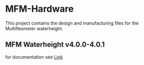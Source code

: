# MFM-Hardware

This project contains the design and manufacturing files for the Multiflexmeter waterheight.

## MFM Waterheight v4.0.0-4.0.1
for documentation see [Link](https://multiflexmeter.atlassian.net/wiki/spaces/MFM/pages/47349775/MFM+waterheight+v4.0)
